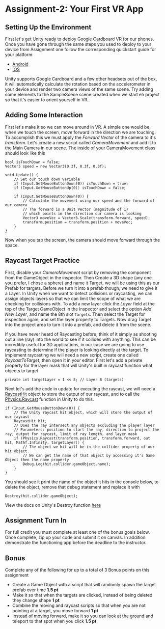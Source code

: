 # Assignment-2: Your First VR App

## Setting Up the Environment
First let's get Unity ready to deploy Google Cardboard VR for our phones. Once you have gone through the same steps you used to deploy to your device from Assignment one follow the corresponding quickstart guide for your platform
- [Android](https://developers.google.com/vr/develop/unity/get-started-android)
- [IOS](https://developers.google.com/vr/develop/unity/get-started-ios)

Unity supports Google Cardboard and a few other headsets out of the box, it will automatically calculate the rotation based on the accelerometer in your device and render two camera views of the same scene. Try adding some elements to the SampleScene scene created when we start eh project so that it's easier to orient yourself in VR.

## Adding Some Interaction
First let's make it so we can move around in VR. A simple one would be, when we touch the screen, move forward in the direction we are touching. To accomplish this we must apply the *Forward Vector* of the camera to it's *transform*. Let's create a new script called *CameraMovement* and add it to the Main Camera in our scene. The inside of your CameraMovement class should look like this
```
bool isTouchDown = false;
Vector3 speed = new Vector3(0.3f, 0.3f, 0.3f);

void Update() {
    // Set our touch down variable
    if (Input.GetMouseButtonDown(0)) isTouchDown = true;
    if (Input.GetMouseButtonUp(0)) isTouchDown = false;

    if (Input.GetMouseButtonDown(0)) {
        // Calculate the movement using our speed and the forward of our camera
        // The forward is a Unit Vector (magnitude of 1)
        // which points in the direction our camera is looking
        Vector3 moveVec = Vector3.Scale(transform.forward, speed);
        transform.position = transform.position + moveVec;
    }
}
```
Now when you tap the screen, the camera should move forward through the space.

## Raycast Target Practice
First, disable your *CameraMovement* script by removing the component from the GameObject in the inspector. Then Create a 3D shape (any one you prefer, I chose a sphere) and name it Target, we will be using this as our Prefab for targets. Before we turn it into a prefab though, we need to give it a Layer. In Unity when we want to detect collisions or raycasting, we can assign objects layers so that we can limit the scope of what we are checking for collisions with. To add a new layer click the *Layer* field at the top of the Target GameObject in the Inspector and select the option *Add New Layer*, and name the 8th slot `Targets`. Then select the Target for inspection again, and set the layer property to Targets. Now drag Target into the project area to turn it into a prefab, and delete it from the scene.

If you have never heard of Raycasting before, think of it simply as shooting out a line (ray) into the world to see if it collides with anything. This can be incredibly useful for 3D applications, in our case we are going to use raycasting to determine if the player is looking directly at the target. To implement raycasting we will need a new script, create one called *RaycastToTarget*, then open it in your editor. First let's add a private property for the layer mask that will Unity's built in raycast function what objects to target
```
private int targetLayer = 1 << 8; // Layer 8 (targets)
```
Next let's add the code in update for executing the raycast, we will need a [RaycastHit](https://docs.unity3d.com/ScriptReference/RaycastHit.html) object to store the output of our raycast, and to call the [Physics.Raycast](https://docs.unity3d.com/ScriptReference/Physics.Raycast.html) function in Unity to do this.
```
if (Input.GetMouseButtonDown(0)) {
    // The Unity raycast hit object, which will store the output of our raycast
    RaycastHit hit;
    // Does the ray intersect any objects excluding the player layer
    // Parameters: position to start the ray, direction to project the ray, output for raycast, limit of ray length, and layer mask
    if (Physics.Raycast(transform.position, transform.forward, out hit, Mathf.Infinity, targetLayer)) {
        // The object we hit will be in the collider property of our hit object.
        // We can get the name of that object by accessing it's Game Object then the name property
        Debug.Log(hit.collider.gameObject.name);
    }
}
```
You should see it print the name of the object it hits in the console below, to delete the object, remove that debug statement and replace it with
```
Destroy(hit.collider.gameObject);
```
View the docs on Unity's Destroy function [here](https://docs.unity3d.com/ScriptReference/Object.Destroy.html)

## Assignment Turn In
For full credit you must complete at least one of the bonus goals below. Once complete, zip up your code and submit it on canvas. In addition demonstrate the functioning app before the deadline to the instructor.

## Bonus
Complete any of the following for up to a total of 3 Bonus points on this assignment
- Create a Game Object with a script that will randomly spawn the target prefab over time **1.5 pt**
- Make it so that when the targets are clicked, instead of being deleted they change shape **1 pt**
- Combine the moving and raycast scripts so that when you are not pointing at a target, you move forward **1 pt**
- Instead of moving forward, make it so you can look at the ground and teleport to that spot when you click **1.5 pt**
